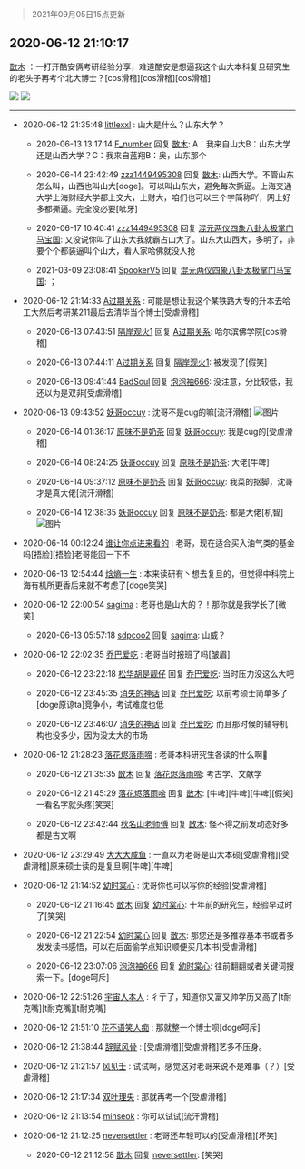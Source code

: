 > 2021年09月05日15点更新
<link rel="stylesheet" href="https://cdn.jsdelivr.net/gh/taotie6/sampleJSON@main/css/photo_show.css">


 ## 2020-06-12 21:10:17 

 [㪚木](https://www.coolapk.com/feed/19507488?shareKey=NDgzNTVhN2QzZWYzNjEzMTc1NjU~) ：一打开酷安俩考研经验分享，难道酷安是想逼我这个山大本科复旦研究生的老头子再考个北大博士？[cos滑稽][cos滑稽][cos滑稽] 

<div class="album">
<img class="img-item" src="https://image.coolapk.com/feed/2020/0612/21/1081091_b0b13fc2_7416_2827@1080x2312.jpeg" />
<img class="img-item" src="https://image.coolapk.com/feed/2020/0606/14/1081091_4ed28736_5630_6598@353x200.gif" />
</div>

 ------- 

- 2020-06-12 21:35:48 [littlexxl](uid=3375580) : 山大是什么？山东大学？ 

    - 2020-06-13 13:17:14 [F_number](uid=3294719) 回复 [㪚木](uid=1081091): A：我来自山大B：山东大学还是山西大学？C：我来自蓝翔B：奥，山东那个 

    - 2020-06-14 23:42:49 [zzz1449495308](uid=1245558) 回复 [㪚木](uid=1081091): 山西大学。不管山东怎么叫，山西也叫山大[doge]。可以叫山东大，避免每次撕逼。上海交通大学上海财经大学都上交大，上财大，咱们也可以三个字简称吖，网上好多都撕逼。完全没必要[呲牙] 

    - 2020-06-17 10:40:41 [zzz1449495308](uid=1245558) 回复 [混元两仪四象八卦太极掌门马宝国](uid=2529829): 又没说你叫了山东大我就霸占山大了。山东大山西大，多明了，非要个个都装逼叫个山大，看人家哈佛就没人抢 

    - 2021-03-09 23:08:41 [SpookerV5](uid=423988) 回复 [混元两仪四象八卦太极掌门马宝国](uid=2529829): ； 

- 2020-06-12 21:14:33 [A过期关系](uid=685974) : 可能是想让我这个某铁路大专的升本去哈工大然后考研某211最后去清华当个博士[受虐滑稽] 

    - 2020-06-13 07:43:51 [隔岸观火1](uid=1428246) 回复 [A过期关系](uid=685974): 哈尔滨佛学院[cos滑稽] 

    - 2020-06-13 07:44:11 [A过期关系](uid=685974) 回复 [隔岸观火1](uid=1428246): 被发现了[假笑] 

    - 2020-06-13 09:41:44 [BadSoul](uid=2063700) 回复 [泡泡袖666](uid=2844894): 没注意，分比较低，我还以为是双非[受虐滑稽] 

- 2020-06-13 09:43:52 [妖哥occuy](uid=1388591) : 沈哥不是cug的嘛[流汗滑稽] ![图片](https://image.coolapk.com/feed/2020/0613/09/1388591_2c181425_2631_1415@320x400.gif)

    - 2020-06-14 01:36:17 [原味不是奶茶](uid=1124563) 回复 [妖哥occuy](uid=1388591): 我是cug的[受虐滑稽] 

    - 2020-06-14 08:24:25 [妖哥occuy](uid=1388591) 回复 [原味不是奶茶](uid=1124563): 大佬[牛啤] 

    - 2020-06-14 09:37:12 [原味不是奶茶](uid=1124563) 回复 [妖哥occuy](uid=1388591): 我菜的抠脚，沈哥才是真大佬[流汗滑稽] 

    - 2020-06-14 12:38:35 [妖哥occuy](uid=1388591) 回复 [原味不是奶茶](uid=1124563): 都是大佬[机智] ![图片](https://image.coolapk.com/feed/2020/0614/12/1388591_922cbfd0_9514_8017@500x494.png)

- 2020-06-14 00:12:24 [谁让你点进来看的](uid=1348471) : 老哥，现在适合买入油气类的基金吗[捂脸][捂脸]老哥能回一下不 

- 2020-06-13 12:54:44 [焓熵一生](uid=620165) : 本来读研有丶想去复旦的，但觉得中科院上海有机所更香后来就不考虑了[doge笑哭] 

- 2020-06-12 22:00:54 [sagima](uid=783209) : 老哥也是山大的？！那你就是我学长了[微笑] 

    - 2020-06-13 05:57:18 [sdpcoo2](uid=2212064) 回复 [sagima](uid=783209): 山威？ 

- 2020-06-12 22:02:35 [乔巴爱吃](uid=927862) : 老哥当时报班了吗[皱眉] 

    - 2020-06-12 23:22:18 [松华胡是靓仔](uid=692318) 回复 [乔巴爱吃](uid=927862): 当时压力没这么大吧 

    - 2020-06-12 23:45:35 [消失的神话](uid=880762) 回复 [乔巴爱吃](uid=927862): 以前考硕士简单多了[doge原谅ta]竞争小，考试难度也低 

    - 2020-06-12 23:46:07 [消失的神话](uid=880762) 回复 [乔巴爱吃](uid=927862): 而且那时候的辅导机构也没多少，因为没太大的市场 

- 2020-06-12 21:28:23 [落花烬落雨啼](uid=1966083) : 老哥本科研究生各读的什么啊🤔 

    - 2020-06-12 21:35:35 [㪚木](uid=1081091) 回复 [落花烬落雨啼](uid=1966083): 考古学、文献学 

    - 2020-06-12 21:45:29 [落花烬落雨啼](uid=1966083) 回复 [㪚木](uid=1081091): [牛啤][牛啤][牛啤][假笑]一看名字就头疼[笑哭] 

    - 2020-06-12 23:42:44 [秋名山老师傅](uid=2775928) 回复 [㪚木](uid=1081091): 怪不得之前发动态好多都是古文啊 

- 2020-06-12 23:29:49 [大大大咸鱼](uid=1457649) : 一直以为老哥是山大本硕[受虐滑稽][受虐滑稽]原来硕士读的是复旦啊[牛啤][牛啤] 

- 2020-06-12 21:14:52 [幼时棠心](uid=1017379) : 沈哥你也可以写你的经验[受虐滑稽] 

    - 2020-06-12 21:16:45 [㪚木](uid=1081091) 回复 [幼时棠心](uid=1017379): 十年前的研究生，经验早过时了[笑哭] 

    - 2020-06-12 21:22:54 [幼时棠心](uid=1017379) 回复 [㪚木](uid=1081091): 那您还是多推荐基本书或者多发发读书感悟，可以在后面偷学点知识顺便买几本书[受虐滑稽] 

    - 2020-06-12 23:07:06 [泡泡袖666](uid=2844894) 回复 [幼时棠心](uid=1017379): 往前翻翻或者关键词搜索一下。[doge呵斥] 

- 2020-06-12 22:51:26 [宇宙人本人](uid=1597114) : 彳亍了，知道你又富又帅学历又高了[t耐克嘴][t耐克嘴][t耐克嘴] 

- 2020-06-12 21:51:10 [花不语笑人痴](uid=1137601) : 那就整一个博士呗[doge呵斥] 

- 2020-06-12 21:38:44 [辞赋风骨](uid=875865) : [受虐滑稽][受虐滑稽]艺多不压身。 

- 2020-06-12 21:21:57 [风见壬](uid=1512297) : 试试啊，感觉这对老哥来说不是难事（？）[受虐滑稽] 

- 2020-06-12 21:17:34 [双叶理央](uid=1869833) : 那就再考一个[受虐滑稽] 

- 2020-06-12 21:13:54 [minseok](uid=2361006) : 你可以试试[流汗滑稽] 

- 2020-06-12 21:12:25 [neversettler](uid=2041313) : 老哥还年轻可以的[受虐滑稽][坏笑] 

    - 2020-06-12 21:12:58 [㪚木](uid=1081091) 回复 [neversettler](uid=2041313): [笑哭] 

